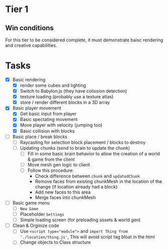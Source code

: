 # Tier 1

## Win conditions
For this tier to be considered complete, it must demonstrate baisc rendering and creative capabilities.

# Tasks
- [X] Basic rendering
    - [X] render some cubes and lighting
    - [X] Switch to Babylon.js (they have colission detection)
    - [X] texture loading (probably use a texture atlas)
    - [X] store / render different blocks in a 3D array
- [X] Basic player movement
    - [X] Get basic input from player
    - [X] Basic spectating movement
    - [X] Move player with velocity (jumping too)
    - [X] Basic collision with blocks
- [ ] Basic place / break blocks
    - [ ] Raycasting for selection block placement / blocks to destroy
    - [ ] Updating chunks (send to brain to update the chunk)
        - [ ] Fill in some basic brain behavior to allow the creation of a world & game from the client
        - [ ] Move mesh gen logic to client
        - [ ] Follow this procedure:
            - Check difference between `chunk` and `updatedChunk`
            - Remove faces from existing chunkMesh in the location of the change (if location already had a block)
            - Add new faces to this area
            - Merge faces into chunkMesh
- [ ] Basic game menu
    - [ ] `New Game`
    - [ ] Placeholder `Settings`
    - [ ] Simple loading screen (for preloading assets & world gen)
- [ ] Clean & Orginize code
    - [ ] Use `<script type="module">` and `import Thing from './location/thing.js'`, This will avoid script tag bloat in the html
    - [ ] Change objects to Class structure